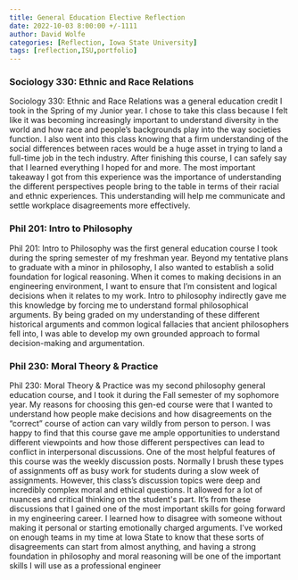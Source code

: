```yaml
---
title: General Education Elective Reflection
date: 2022-10-03 8:00:00 +/-1111
author: David Wolfe
categories: [Reflection, Iowa State University]
tags: [reflection,ISU,portfolio] 
---
```

### Sociology 330: Ethnic and Race Relations
Sociology 330: Ethnic and Race Relations was a general education credit I took in the Spring of my Junior year. I chose to take this class because I felt like it was becoming increasingly important to understand diversity in the world and how race and people’s backgrounds play into the way societies function. I also went into this class knowing that a firm understanding of the social differences between races would be a huge asset in trying to land a full-time job in the tech industry. After finishing this course, I can safely say that I learned everything I hoped for and more. The most important takeaway I got from this experience was the importance of understanding the different perspectives people bring to the table in terms of their racial and ethnic experiences. This understanding will help me communicate and settle workplace disagreements more effectively.

### Phil 201: Intro to Philosophy
Phil 201: Intro to Philosophy was the first general education course I took during the spring semester of my freshman year. Beyond my tentative plans to graduate with a minor in philosophy, I also wanted to establish a solid foundation for logical reasoning. When it comes to making decisions in an engineering environment, I want to ensure that I’m consistent and logical decisions when it relates to my work. Intro to philosophy indirectly gave me this knowledge by forcing me to understand formal philosophical arguments. By being graded on my understanding of these different historical arguments and common logical fallacies that ancient philosophers fell into, I was able to develop my own grounded approach to formal decision-making and argumentation.

### Phil 230: Moral Theory & Practice
Phil 230: Moral Theory & Practice was my second philosophy general education course, and I took it during the Fall semester of my sophomore year. My reasons for choosing this gen-ed course were that I wanted to understand how people make decisions and how disagreements on the “correct” course of action can vary wildly from person to person. I was happy to find that this course gave me ample opportunities to understand different viewpoints and how those different perspectives can lead to conflict in interpersonal discussions. One of the most helpful features of this course was the weekly discussion posts. Normally I brush these types of assignments off as busy work for students during a slow week of assignments. However, this class’s discussion topics were deep and incredibly complex moral and ethical questions. It allowed for a lot of nuances and critical thinking on the student's part. It’s from these discussions that I gained one of the most important skills for going forward in my engineering career. I learned how to disagree with someone without making it personal or starting emotionally charged arguments. I’ve worked on enough teams in my time at Iowa State to know that these sorts of disagreements can start from almost anything, and having a strong foundation in philosophy and moral reasoning will be one of the important skills I will use as a professional engineer

